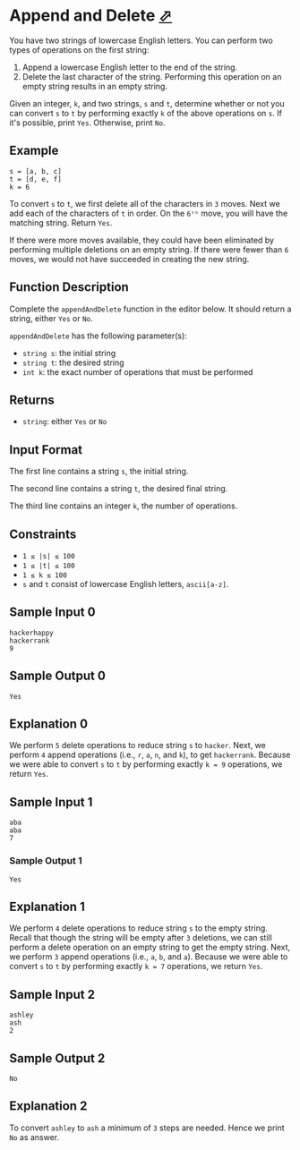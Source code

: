 # Append and Delete [⬀](https://www.hackerrank.com/challenges/append-and-delete)

You have two strings of lowercase English letters. You can perform two types of operations on the first string:

1. Append a lowercase English letter to the end of the string.
2. Delete the last character of the string. Performing this operation on an empty string results in an empty string.

Given an integer, `k`, and two strings, `s` and `t`, determine whether or not you can convert `s` to `t` by performing exactly `k` of the above operations on `s`. If it's possible, print `Yes`. Otherwise, print `No`.

## Example
```
s = [a, b, c]
t = [d, e, f]
k = 6
``` 

To convert `s` to `t`, we first delete all of the characters in `3` moves. Next we add each of the characters of `t` in order. On the `6ᵗʰ` move, you will have the matching string. Return `Yes`.

If there were more moves available, they could have been eliminated by performing multiple deletions on an empty string. If there were fewer than `6` moves, we would not have succeeded in creating the new string.

## Function Description

Complete the `appendAndDelete` function in the editor below. It should return a string, either `Yes` or `No`.

`appendAndDelete` has the following parameter(s):

- `string s`: the initial string
- `string t`: the desired string
- `int k`: the exact number of operations that must be performed

## Returns

- `string`: either `Yes` or `No`

## Input Format

The first line contains a string `s`, the initial string.

The second line contains a string `t`, the desired final string.

The third line contains an integer `k`, the number of operations.

## Constraints
- `1 ≤ |s| ≤ 100`
- `1 ≤ |t| ≤ 100`
- `1 ≤ k ≤ 100`
- `s` and `t` consist of lowercase English letters, `ascii[a-z]`.

## Sample Input 0
```
hackerhappy
hackerrank
9
```

## Sample Output 0
```
Yes
```

## Explanation 0

We perform `5` delete operations to reduce string `s` to `hacker`. Next, we perform `4` append operations (i.e., `r`, `a`, `n`, and `k`), to get `hackerrank`. Because we were able to convert `s` to `t` by performing exactly `k = 9` operations, we return `Yes`.

## Sample Input 1
```
aba
aba
7
```

### Sample Output 1
```
Yes
```

## Explanation 1

We perform `4` delete operations to reduce string `s` to the empty string. Recall that though the string will be empty after `3` deletions, we can still perform a delete operation on an empty string to get the empty string. Next, we perform `3` append operations (i.e., `a`, `b`, and `a`). Because we were able to convert `s` to `t` by performing exactly `k = 7` operations, we return `Yes`.

## Sample Input 2
```
ashley
ash
2
```

## Sample Output 2
```
No
```

## Explanation 2

To convert `ashley` to `ash` a minimum of `3` steps are needed. Hence we print `No` as answer.

